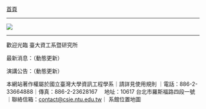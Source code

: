 [首頁](https://www.csie.ntu.edu.tw/main.php)

---

![](http://i.imgur.com/mg5S4Qp.png)

---

歡迎光臨 臺大資工系暨研究所

最新消息：（動態更新）

演講公告：（動態更新）

本網站著作權屬於國立臺灣大學資訊工程學系｜請詳見使用規則 ｜電話：886-2-33664888｜傳真：886-2-23628167　
地址：10617 台北市羅斯福路四段一號 ｜聯絡信箱：contact@csie.ntu.edu.tw｜ 系館位置地圖